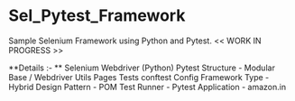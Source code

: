 # Sel_Pytest_Framework
Sample Selenium Framework using Python and Pytest.
<< WORK IN PROGRESS >>

**Details :- 
**
  Selenium Webdriver (Python)
  Pytest
  Structure - Modular 
      Base / Webdriver Utils
      Pages
      Tests
          conftest
      Config
  Framework Type - Hybrid
  Design Pattern - POM
  Test Runner - Pytest
  Application - amazon.in  
  
